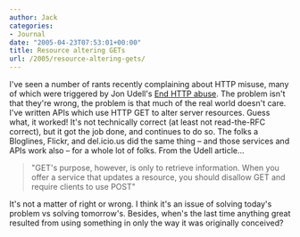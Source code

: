 ```yaml
---
author: Jack
categories:
- Journal
date: "2005-04-23T07:53:01+00:00"
title: Resource altering GETs
url: /2005/resource-altering-gets/
---
```


I've seen a number of rants recently complaining about HTTP misuse, many of which were triggered by Jon Udell's [End HTTP abuse][1]. The problem isn't that they're wrong, the problem is that much of the real world doesn't care. I've written APIs which use HTTP GET to alter server resources. Guess what, it worked! It's not technically correct (at least not read-the-RFC correct), but it got the job done, and continues to do so. The folks a Bloglines, Flickr, and del.icio.us did the same thing &#8211; and those services and APIs work also &#8211; for a whole lot of folks. From the Udell article&#8230;

> 
> 
> "GET's purpose, however, is only to retrieve information. When you offer a service that updates a resource, you should disallow GET and require clients to use POST"
> 
> 

It's not a matter of right or wrong. I think it's an issue of solving today's problem vs solving tomorrow's. Besides, when's the last time anything great resulted from using something in only the way it was originally conceived?

 [1]: http://www.infoworld.com/article/05/04/20/17OPstrategic_1.html
